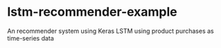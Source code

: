 # lstm-recommender-example
An recommender system using Keras LSTM using product purchases as time-series data

